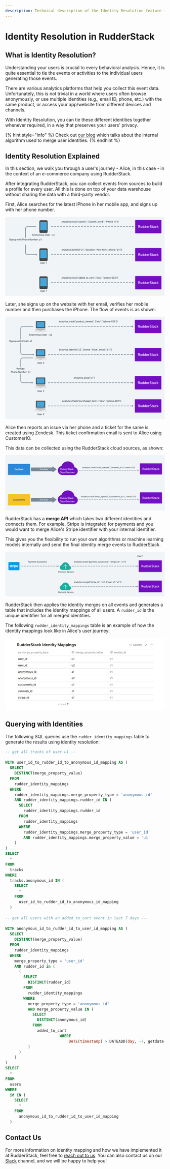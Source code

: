 ```yaml
---
description: Technical description of the Identity Resolution feature in RudderStack
---
```


# Identity Resolution in RudderStack

## What is Identity Resolution?

Understanding your users is crucial to every behavioral analysis. Hence, it is quite essential to tie the events or activities to the individual users generating those events.

There are various analytics platforms that help you collect this event data. Unfortunately, this is not trivial in a world where users often browse anonymously, or use multiple identities \(e.g., email ID, phone, etc.\) with the same product, or access your app/website from different devices and channels.

With Identity Resolution, you can tie these different identities together whenever required, in a way that preserves your users' privacy.

{% hint style="info" %}
Check out [our blog](https://rudderstack.com/blog/identity-graph-and-identity-resolution-in-sql/) which talks about the internal algorithm used to merge user identities.
{% endhint %}

## Identity Resolution Explained

In this section, we walk you through a user's journey - Alice, in this case - in the context of an e-commerce company using RudderStack.

After integrating RudderStack, you can collect events from sources to build a profile for every user. All this is done on top of your data warehouse without sharing the data with a third-party vendor.

First, Alice searches for the latest iPhone in her mobile app, and signs up with her phone number.

![](../.gitbook/assets/image%20%2880%29.png)

Later, she signs up on the website with her email, verifies her mobile number and then purchases the iPhone. The flow of events is as shown:

![](../.gitbook/assets/image%20%2893%29.png)

Alice then reports an issue via her phone and a ticket for the same is created using Zendesk. This ticket confirmation email is sent to Alice using CustomerIO.

This data can be collected using the RudderStack cloud sources, as shown:

![](../.gitbook/assets/image%20%2812%29.png)

RudderStack has a **merge API** which takes two different identities and connects them. For example, Stripe is integrated for payments and you would want to merge Alice's Stripe identifier with your internal identifier.

This gives you the flexibility to run your own algorithms or machine learning models internally and send the final identity merge events to RudderStack.

![](../.gitbook/assets/image%20%2887%29.png)

RudderStack then applies the identity merges on all events and generates a table that includes the identity mappings of all users. A `rudder_id` is the unique identifier for all merged identities.

The following `rudder_identity_mappings` table is an example of how the identity mappings look like in Alice's user journey:

![](../.gitbook/assets/image%20%2864%29.png)

## Querying with Identities

The following SQL queries use the `rudder_identity_mappings` table to generate the results using identity resolution:

```sql
-- get all tracks of user u1 --

WITH user_id_to_rudder_id_to_anonymous_id_mapping AS (
  SELECT
    DISTINCT(merge_property_value)
  FROM
    rudder_identity_mappings
  WHERE
    rudder_identity_mappings.merge_property_type = 'anonymous_id'
    AND rudder_identity_mappings.rudder_id IN (
      SELECT
        rudder_identity_mappings.rudder_id
      FROM
        rudder_identity_mappings
      WHERE
        rudder_identity_mappings.merge_property_type = 'user_id'
        AND rudder_identity_mappings.merge_property_value = 'u1'
    )
)
SELECT
  *
FROM
  tracks
WHERE
  tracks.anonymous_id IN (
    SELECT
      *
    FROM
      user_id_to_rudder_id_to_anonymous_id_mapping
  )

-- get all users with an added_to_cart event in last 7 days ---

WITH anonymous_id_to_rudder_id_to_user_id_mapping AS (
  SELECT
    DISTINCT(merge_property_value)
  FROM
    rudder_identity_mappings
  WHERE
    merge_property_type = 'user_id'
    AND rudder_id in (
      (
        SELECT
          DISTINCT(rudder_id)
        FROM
          rudder_identity_mappings
        WHERE
          merge_property_type = 'anonymous_id'
          AND merge_property_value IN (
            SELECT
              DISTINCT(anonymous_id)
            FROM
              added_to_cart
                        WHERE
                            DATE(timestamp) > DATEADD(day, -7, getdate())
          )
      )
    )
)
SELECT
  *
FROM
  users
WHERE
  id IN (
    SELECT
      *
    FROM
      anonymous_id_to_rudder_id_to_user_id_mapping
  )
```

## Contact Us

For more information on identity mapping and how we have implemented it at RudderStack, feel free to [reach out to us](https://rudderstack.com/contact/). You can also contact us on our [Slack](https://resources.rudderstack.com/join-rudderstack-slack) channel, and we will be happy to help you!

